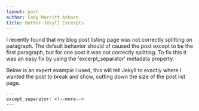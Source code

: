 ```yaml
---
layout: post
author: Cody Merritt Anhorn
title: Better Jekyll Excerpts
---
```


I recently found that my blog post listing page was not correctly splitting on paragraph. The default behavior should of caused the post except to be the first paragraph, but for one post it was not correctly splitting. To fix this it was an easy fix by using the 'excerpt_separator' metadata property.

Below is an expert example I used, this will tell Jekyll to exactly where I wanted the post to break and show, cutting down the size of the post list page.

~~~
---
except_separator: <!--more-->
---
~~~